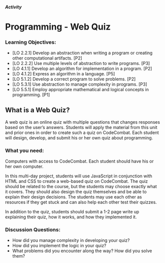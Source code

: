 ##### Activity
# Programming - Web Quiz

### Learning Objectives:
- [LO 2.2.1] Develop an abstraction when writing a program or creating other computational artifacts. [P2]
- [LO 2.2.2] Use multiple levels of abstraction to write programs. [P3]
- [LO 4.1.1] Develop an algorithm for implementation in a program. [P2]
- [LO 4.1.2] Express an algorithm in a language. [P5]
- [LO 5.1.2] Develop a correct program to solve problems. [P2]
- [LO 5.3.1] Use abstraction to manage complexity in programs. [P3]
- [LO 5.5.1] Employ appropriate mathematical and logical concepts in programming. [P1]

## What is a Web Quiz?

A web quiz is an online quiz with multiple questions that changes responses based on the user’s answers. Students will apply the material from this unit and prior ones in order to create such a quiz on CodeCombat. Each student will design, develop, and submit his or her own quiz about programming.

### What you need:
Computers with access to CodeCombat. Each student should have his or her own computer.

In this multi-day project, students will use JavaScript in conjunction with HTML and CSS to create a web-based quiz on CodeCombat. The quiz should be related to the course, but the students may choose exactly what it covers. They should also design the quiz themselves and be able to explain their design decisions. The students may use each other as resources if they get stuck and can also help each other test their quizzes. 

In addition to the quiz, students should submit a 1-2 page write up explaining their quiz, how it works, and how they implemented it.

### Discussion Questions:
- How did you manage complexity in developing your quiz?
- How did you implement the logic in your quiz?
- What problems did you encounter along the way? How did you solve them?
